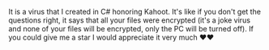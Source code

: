 It is a virus that I created in C# honoring Kahoot. It's like if you don't get the questions right, it says that all your files were encrypted (it's a joke virus and none of your files will be encrypted, only the PC will be turned off). If you could give me a star I would appreciate it very much ♥♥
